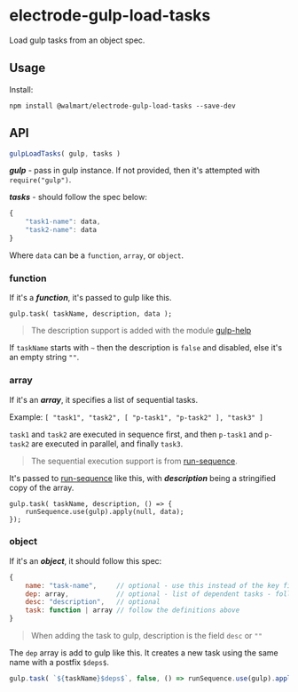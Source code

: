 # electrode-gulp-load-tasks

Load gulp tasks from an object spec.

## Usage

Install:

```
npm install @walmart/electrode-gulp-load-tasks --save-dev
```

## API

```js
gulpLoadTasks( gulp, tasks )
```

***gulp*** - pass in gulp instance.  If not provided, then it's attempted with `require("gulp")`.

***tasks*** - should follow the spec below:

```js
{
    "task1-name": data,
    "task2-name": data
}
```

Where `data` can be a `function`, `array`, or `object`.

### function

If it's a ***function***, it's passed to gulp like this.

```
gulp.task( taskName, description, data );
```

> The description support is added with the module [gulp-help]

If `taskName` starts with `~` then the description is `false` and disabled, else it's an empty string `""`.


### array

If it's an ***array***, it specifies a list of sequential tasks. 

Example: `[ "task1", "task2", [ "p-task1", "p-task2" ], "task3" ]`

`task1` and `task2` are executed in sequence first, and then `p-task1` and `p-task2` are executed in parallel, and finally `task3`.

> The sequential execution support is from [run-sequence].

It's passed to [run-sequence] like this, with ***description*** being a stringified copy of the array.

```
gulp.task( taskName, description, () => {
    runSequence.use(gulp).apply(null, data);
});
```

### object

If it's an ***object***, it should follow this spec:

```js
{
    name: "task-name",     // optional - use this instead of the key field for task name
    dep: array,            // optional - list of dependent tasks - follow definition above
    desc: "description",   // optional
    task: function | array // follow the definitions above
}
```

> When adding the task to gulp, description is the field `desc` or `""`

The `dep` array is add to gulp like this.  It creates a new task using the same name with a postfix `$deps$`.

```js
gulp.task( `${taskName}$deps$`, false, () => runSequence.use(gulp).apply(null, data.dep) );
```

[gulp-help]: https://github.com/chmontgomery/gulp-help
[run-sequence]: https://github.com/OverZealous/run-sequence
